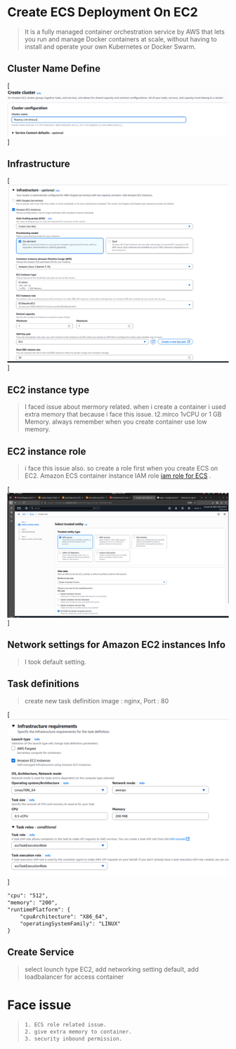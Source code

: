 # Create ECS Deployment On EC2 

> It is a fully managed container orchestration service by AWS that lets you run and manage Docker containers at scale, without having to install and operate your own Kubernetes or Docker Swarm.


## Cluster Name Define 
[![ cluster configure image](../ecsTask/img/2025-08-20_22-17.png)]


## Infrastructure 

[![ Insrastructure image](../ecsTask/img/2025-08-20_22-23.png)]


## EC2 instance type

> I faced issue about mermory related. when i create a container i used extra memory that because i face this issue. 
> t2.mirco 1vCPU or 1 GB Memory.
> always remember when you create container use low memory.


## EC2 instance role

> i face this issue also. so create a role first when you create ECS on EC2. 
> Amazon ECS container instance IAM role [iam role for ECS](https://docs.aws.amazon.com/AmazonECS/latest/developerguide/instance_IAM_role.html) .

[![image ](../ecsTask/img/2025-08-20_22-32.png)]

## Network settings for Amazon EC2 instances  Info
> I took default setting.

## Task definitions
> create new task definition 
> image : nginx, Port : 80

[![Task Definition ](../ecsTask/img/2025-08-21_14-19.png)]

```  
"cpu": "512",
"memory": "200",
"runtimePlatform": {
    "cpuArchitecture": "X86_64",
    "operatingSystemFamily": "LINUX"
}

```
## Create Service
> select lounch type EC2, add networking setting default, add loadbalancer for access container


# Face issue

>```
> 1. ECS role related issue.
> 2. give extra memory to container.
> 3. security inbound permission.
>
>```


